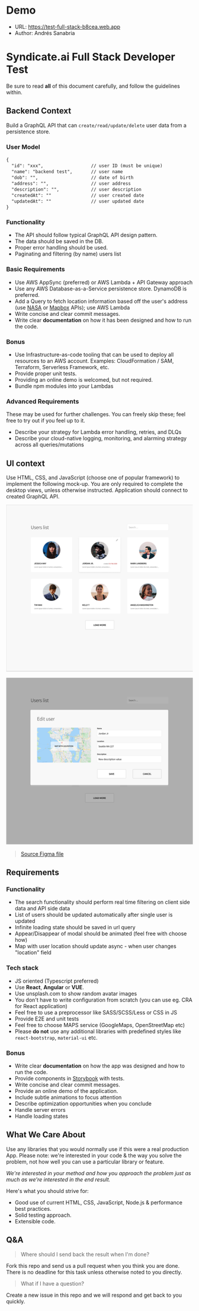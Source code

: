 # Demo
- URL: https://test-full-stack-b8cea.web.app
- Author: Andrés Sanabria

# Syndicate.ai Full Stack Developer Test

Be sure to read **all** of this document carefully, and follow the guidelines within.

## Backend Context

Build a GraphQL API that can `create/read/update/delete` user data from a persistence store.

### User Model

```
{
  "id": "xxx",                  // user ID (must be unique)
  "name": "backend test",       // user name
  "dob": "",                    // date of birth
  "address": "",                // user address
  "description": "",            // user description
  "createdAt": ""               // user created date
  "updatedAt": ""               // user updated date
}
```

### Functionality

- The API should follow typical GraphQL API design pattern.
- The data should be saved in the DB.
- Proper error handling should be used.
- Paginating and filtering (by name) users list

### Basic Requirements

  - Use AWS AppSync (preferred) or AWS Lambda + API Gateway approach
  - Use any AWS Database-as-a-Service persistence store. DynamoDB is preferred.
  - Add a Query to fetch location information based off the user's address (use [NASA](https://api.nasa.gov/api.html) or [Mapbox](https://www.mapbox.com/api-documentation/) APIs); use AWS Lambda
  - Write concise and clear commit messages.
  - Write clear **documentation** on how it has been designed and how to run the code.

### Bonus
  - Use Infrastructure-as-code tooling that can be used to deploy all resources to an AWS account. Examples: CloudFormation / SAM, Terraform, Serverless Framework, etc.
  - Provide proper unit tests.
  - Providing an online demo is welcomed, but not required.
  - Bundle npm modules into your Lambdas

### Advanced Requirements

These may be used for further challenges. You can freely skip these; feel free to try out if you feel up to it.
  - Describe your strategy for Lambda error handling, retries, and DLQs
  - Describe your cloud-native logging, monitoring, and alarming strategy across all queries/mutations

## UI context

Use HTML, CSS, and JavaScript (choose one of popular framework) to implement the following mock-up. You are only required to complete the desktop views, unless otherwise instructed. Application should connect to created GraphQL API.

![Superformula-front-end-test-mockup](./mockup1.png)

![Superformula-front-end-test-mockup-2](./mockup2.png)

> [Source Figma file](https://www.figma.com/file/hd7EgdTxJs2fpTzzSKlNxo/Superformula-full-stack-test)

## Requirements

### Functionality

- The search functionality should perform real time filtering on client side data and API side data
- List of users should be updated automatically after single user is updated
- Infinite loading state should be saved in url query
- Appear/Disappear of modal should be animated (feel free with choose how)
- Map with user location should update async - when user changes "location" field

### Tech stack

- JS oriented (Typescript preferred)
- Use **React**, **Angular** or **VUE**.
- Use unsplash.com to show random avatar images
- You don't have to write configuration from scratch (you can use eg. CRA for React application)
- Feel free to use a preprocessor like SASS/SCSS/Less or CSS in JS
- Provide E2E and unit tests
- Feel free to choose MAPS service (GoogleMaps, OpenStreetMap etc)
- Please **do not** use any additional libraries with predefined styles like `react-bootstrap`, `material-ui` etc.

### Bonus

- Write clear **documentation** on how the app was designed and how to run the code.
- Provide components in [Storybook](https://storybook.js.org) with tests.
- Write concise and clear commit messages.
- Provide an online demo of the application.
- Include subtle animations to focus attention
- Describe optimization opportunities when you conclude
- Handle server errors
- Handle loading states

## What We Care About

Use any libraries that you would normally use if this were a real production App. Please note: we're interested in your code & the way you solve the problem, not how well you can use a particular library or feature.

_We're interested in your method and how you approach the problem just as much as we're interested in the end result._

Here's what you should strive for:

- Good use of current HTML, CSS, JavaScript, Node.js & performance best practices.
- Solid testing approach.
- Extensible code.

## Q&A

> Where should I send back the result when I'm done?

Fork this repo and send us a pull request when you think you are done. There is no deadline for this task unless otherwise noted to you directly.

> What if I have a question?

Create a new issue in this repo and we will respond and get back to you quickly.
